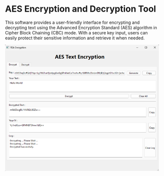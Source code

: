 # AES Encryption and Decryption Tool

This software provides a user-friendly interface for encrypting and decrypting text using the Advanced Encryption Standard (AES) algorithm in Cipher Block Chaining (CBC) mode. With a secure key input, users can easily protect their sensitive information and retrieve it when needed.

![Screenshot of AES Encryption Tool](screenShot/1.png)